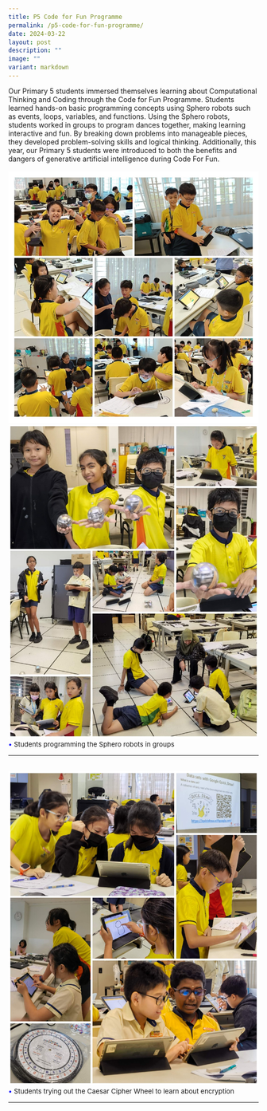 ```yaml
---
title: P5 Code for Fun Programme
permalink: /p5-code-for-fun-programme/
date: 2024-03-22
layout: post
description: ""
image: ""
variant: markdown
---
```

Our Primary 5 students immersed themselves learning about Computational Thinking and Coding through the Code for Fun Programme. Students learned hands-on basic programming concepts using Sphero robots such as events, loops, variables, and functions. Using the Sphero robots, students worked in groups to program dances together, making learning interactive and fun. By breaking down problems into manageable pieces, they developed problem-solving skills and logical thinking. Additionally, this year, our Primary 5 students were introduced to both the benefits and dangers of generative artificial intelligence during Code For Fun.
<br><br>
<img src="/images/Happenings/CFF/CFF2024_1.jpg">
<br>
<img src="/images/Happenings/CFF/CFF2024_2.jpg">
<br>
<span style="font-size:10pt;">
<span style="color:blue;">•</span> Students programming the Sphero robots in groups</span>
<hr><br>
<img src="/images/Happenings/CFF/CFF2024_3.jpg">
<br>
<span style="font-size:10pt;">
<span style="color:blue;">•</span> Students trying out the Caesar Cipher Wheel to learn about encryption</span>
<hr><br>
